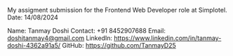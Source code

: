 My assigment submission for the Frontend Web Developer role at Simplotel.
Date: 14/08/2024

Name: Tanmay Doshi
Contact: +91 8452907688
Email: doshitanmay4@gmail.com
LinkedIn: https://www.linkedin.com/in/tanmay-doshi-4362a91a5/
GitHub: https://github.com/TanmayD25
